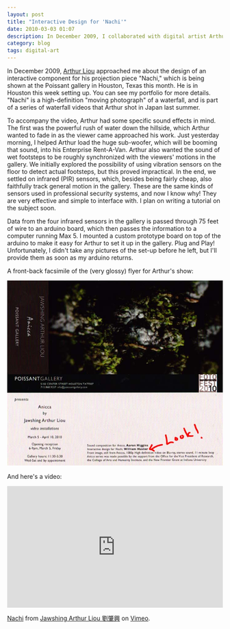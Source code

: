 ```yaml
---
layout: post
title: "Interactive Design for 'Nachi'"
date: 2010-03-03 01:07
description: In December 2009, I collaborated with digital artist Arthur Liou on the interactive design for his piece 'Nachi'.
category: blog
tags: digital-art
---
```


In December 2009, [Arthur Liou](https://www.arthurliou.net/) approached me about the design of an interactive component for his projection piece "Nachi," which is being shown at the Poissant gallery in Houston, Texas this month. He is in Houston this week setting up. You can see my portfolio for more details. "Nachi" is a high-definition "moving photograph" of a waterfall, and is part of a series of waterfall videos that Arthur shot in Japan last summer.

To accompany the video, Arthur had some specific sound effects in mind. The first was the powerful rush of water down the hillside, which Arthur wanted to fade in as the viewer came approached his work. Just yesterday morning, I helped Arthur load the huge sub-woofer, which will be booming that sound, into his Enterprise Rent-A-Van. Arthur also wanted the sound of wet footsteps to be roughly synchronized with the viewers' motions in the gallery. We initially explored the possibility of using vibration sensors on the floor to detect actual footsteps, but this proved impractical. In the end, we settled on infrared (PIR) sensors, which, besides being fairly cheap, also faithfully track general motion in the gallery. These are the same kinds of sensors used in professional security systems, and now I know why! They are very effective and simple to interface with. I plan on writing a tutorial on the subject soon.

Data from the four infrared sensors in the gallery is passed through 75 feet of wire to an arduino board, which then passes the information to a computer running Max 5. I mounted a custom prototype board on top of the arduino to make it easy for Arthur to set it up in the gallery. Plug and Play! Unfortunately, I didn't take any pictures of the set-up before he left, but I'll provide them as soon as my arduino returns.

A front-back facsimile of the (very glossy) flyer for Arthur's show:

![Arthur Liou Poissant Flyer](/static/images/posts/arthur_liou_poissant.jpg "Arthur Liou - 'Nachi' at the Poissant Gallery")

And here's a video:

<div style="padding:56.25% 0 0 0;position:relative;"><iframe src="https://player.vimeo.com/video/11658295?h=2f8ad5b781" style="position:absolute;top:0;left:0;width:100%;height:100%;" frameborder="0" allow="autoplay; fullscreen; picture-in-picture" allowfullscreen></iframe></div><script src="https://player.vimeo.com/api/player.js"></script>
<p><a href="https://vimeo.com/11658295">Nachi</a> from <a href="https://vimeo.com/arthurliou">Jawshing Arthur Liou 劉肇興</a> on <a href="https://vimeo.com">Vimeo</a>.</p>
